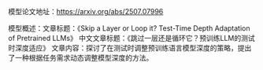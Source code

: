 模型论文地址：https://arxiv.org/abs/2507.07996

模型概述：文章标题：《Skip a Layer or Loop it? Test-Time Depth Adaptation of Pretrained LLMs》
中文文章标题：《跳过一层还是循环它？预训练LLM的测试时深度适应》
文章内容：探讨了在测试时调整预训练语言模型深度的策略，提出了一种根据任务需求动态调整模型深度的方法。
